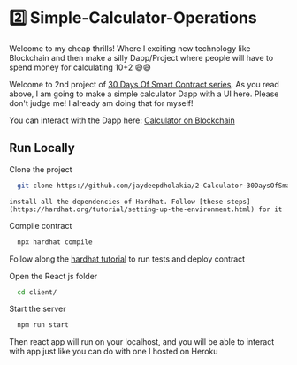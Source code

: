 

# 2️⃣ Simple-Calculator-Operations

Welcome to my cheap thrills! Where I exciting new technology like Blockchain and then make a silly Dapp/Project where people will have to spend money for calculating 10+2 😅😅

Welcome to 2nd project of [30 Days Of Smart Contract series](https://github.com/jaydeepdholakia/30-Days-Of-Smart-Contract). As you read above, I am going to make a simple calculator Dapp with a UI here. Please don't judge me! I already am doing that for myself!

You can interact with the Dapp here: [Calculator on Blockchain](https://calculator-30dosc.herokuapp.com/)


## Run Locally

Clone the project

```bash
  git clone https://github.com/jaydeepdholakia/2-Calculator-30DaysOfSmartContract.git
```
```
install all the dependencies of Hardhat. Follow [these steps](https://hardhat.org/tutorial/setting-up-the-environment.html) for it
```
Compile contract

```bash
  npx hardhat compile
```
Follow along the [hardhat tutorial](https://hardhat.org/tutorial/) to run tests and deploy contract

Open the React js folder
```bash
  cd client/
```

Start the server

```bash
  npm run start
```

  Then react app will run on your localhost, and you will be able to interact with app just like you can do with one I hosted on Heroku

